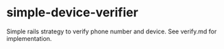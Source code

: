 simple-device-verifier
======================

Simple rails strategy to verify phone number and device. See verify.md for implementation.
